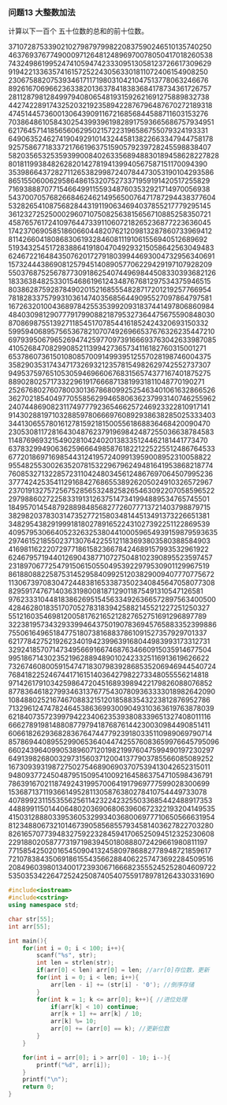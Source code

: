 ### 问题13  大整数加法

计算以下一百个 五十位数的总和的前十位数。

37107287533902102798797998220837590246510135740250 
46376937677490009712648124896970078050417018260538 
74324986199524741059474233309513058123726617309629 
91942213363574161572522430563301811072406154908250 
23067588207539346171171980310421047513778063246676 
89261670696623633820136378418383684178734361726757 
28112879812849979408065481931592621691275889832738 
44274228917432520321923589422876796487670272189318 
47451445736001306439091167216856844588711603153276 
70386486105843025439939619828917593665686757934951 
62176457141856560629502157223196586755079324193331 
64906352462741904929101432445813822663347944758178 
92575867718337217661963751590579239728245598838407
58203565325359399008402633568948830189458628227828 
80181199384826282014278194139940567587151170094390 
35398664372827112653829987240784473053190104293586 
86515506006295864861532075273371959191420517255829 
71693888707715466499115593487603532921714970056938 
54370070576826684624621495650076471787294438377604 
53282654108756828443191190634694037855217779295145 
36123272525000296071075082563815656710885258350721 
45876576172410976447339110607218265236877223636045 
17423706905851860660448207621209813287860733969412 
81142660418086830619328460811191061556940512689692 
51934325451728388641918047049293215058642563049483 
62467221648435076201727918039944693004732956340691
15732444386908125794514089057706229429197107928209 
55037687525678773091862540744969844508330393682126 
18336384825330154686196124348767681297534375946515 
80386287592878490201521685554828717201219257766954 
78182833757993103614740356856449095527097864797581 
16726320100436897842553539920931837441497806860984 
48403098129077791799088218795327364475675590848030 
87086987551392711854517078544161852424320693150332 
59959406895756536782107074926966537676326235447210 
69793950679652694742597709739166693763042633987085 
41052684708299085211399427365734116182760315001271 
65378607361501080857009149939512557028198746004375 
35829035317434717326932123578154982629742552737307
94953759765105305946966067683156574377167401875275 
88902802571733229619176668713819931811048770190271 
25267680276078003013678680992525463401061632866526 
36270218540497705585629946580636237993140746255962 
24074486908231174977792365466257246923322810917141 
91430288197103288597806669760892938638285025333403 
34413065578016127815921815005561868836468420090470 
23053081172816430487623791969842487255036638784583 
11487696932154902810424020138335124462181441773470 
63783299490636259666498587618221225225512486764533 
67720186971698544312419572409913959008952310058822 
95548255300263520781532296796249481641953868218774 
76085327132285723110424803456124867697064507995236
37774242535411291684276865538926205024910326572967 
23701913275725675285653248258265463092207058596522 
29798860272258331913126375147341994889534765745501 
18495701454879288984856827726077713721403798879715 
38298203783031473527721580348144513491373226651381 
34829543829199918180278916522431027392251122869539 
40957953066405232632538044100059654939159879593635 
29746152185502371307642255121183693803580388584903 
41698116222072977186158236678424689157993532961922 
62467957194401269043877107275048102390895523597457 
23189706772547915061505504953922979530901129967519 
86188088225875314529584099251203829009407770775672 
11306739708304724483816533873502340845647058077308
82959174767140363198008187129011875491310547126581 
97623331044818386269515456334926366572897563400500 
42846280183517070527831839425882145521227251250327 
55121603546981200581762165212827652751691296897789 
32238195734329339946437501907836945765883352399886 
75506164965184775180738168837861091527357929701337 
62177842752192623401942399639168044983993173312731 
32924185707147349566916674687634660915035914677504 
99518671430235219628894890102423325116913619626622 
73267460800591547471830798392868535206946944540724 
76841822524674417161514036427982273348055556214818 
97142617910342598647204516893989422179826088076852 
87783646182799346313767754307809363333018982642090
10848802521674670883215120185883543223812876952786 
71329612474782464538636993009049310363619763878039 
62184073572399794223406235393808339651327408011116 
66627891981488087797941876876144230030984490851411 
60661826293682836764744779239180335110989069790714 
85786944089552990653640447425576083659976645795096 
66024396409905389607120198219976047599490197230297 
64913982680032973156037120041377903785566085089252 
16730939319872750275468906903707539413042652315011 
94809377245048795150954100921645863754710598436791 
78639167021187492431995700641917969777599028300699 
15368713711936614952811305876380278410754449733078 
40789923115535562561142322423255033685442488917353
44889911501440648020369068063960672322193204149535 
41503128880339536053299340368006977710650566631954 
81234880673210146739058568557934581403627822703280 
82616570773948327592232845941706525094512325230608 
22918802058777319719839450180888072429661980811197 
77158542502016545090413245809786882778948721859617 
72107838435069186155435662884062257473692284509516 
20849603980134001723930671666823555245252804609722 
53503534226472524250874054075591789781264330331690

```c++
#include<iostream>
#include<cstring>
using namespace std;

char str[55];
int arr[55];

int main(){
    for(int i = 0; i < 100; i++){
        scanf("%s", str);
        int len = strlen(str);
        if(arr[0] < len) arr[0] = len; //arr[0]存位数，更新
        for(int i = 0; i < len; i++){
            arr[len - i] += (str[i] - '0'); //倒序存储
        }
        for(int k = 1; k <= arr[0]; k++){ //进位处理
            if(arr[k] < 10) continue;
            arr[k + 1] += arr[k] / 10; 
            arr[k] %= 10;
            arr[0] += (arr[0] == k); //更新位数
        }
    }

    for(int i = arr[0]; i > arr[0] - 10; i--){
        printf("%d", arr[i]);
    }
    printf("\n");
    return 0;
}
```

